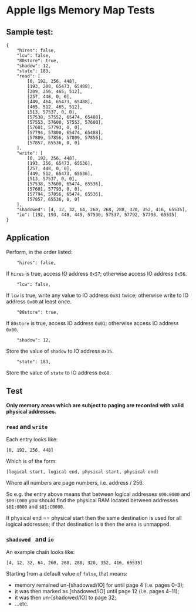 # Apple IIgs Memory Map Tests

## Sample test:

    {
    	"hires": false,
    	"lcw": false,
    	"80store": true,
    	"shadow": 12,
    	"state": 183,
    	"read": [
    		[0, 192, 256, 448],
    		[193, 208, 65473, 65488],
    		[209, 256, 465, 512],
    		[257, 448, 0, 0],
    		[449, 464, 65473, 65488],
    		[465, 512, 465, 512],
    		[513, 57537, 0, 0],
    		[57538, 57552, 65474, 65488],
    		[57553, 57600, 57553, 57600],
    		[57601, 57793, 0, 0],
    		[57794, 57808, 65474, 65488],
    		[57809, 57856, 57809, 57856],
    		[57857, 65536, 0, 0]
    	],
    	"write": [
    		[0, 192, 256, 448],
    		[193, 256, 65473, 65536],
    		[257, 448, 0, 0],
    		[449, 512, 65473, 65536],
    		[513, 57537, 0, 0],
    		[57538, 57600, 65474, 65536],
    		[57601, 57793, 0, 0],
    		[57794, 57856, 65474, 65536],
    		[57857, 65536, 0, 0]
    	],
    	"shadowed": [4, 12, 32, 64, 260, 268, 288, 320, 352, 416, 65535],
    	"io": [192, 193, 448, 449, 57536, 57537, 57792, 57793, 65535]
    }

## Application

Perform, in the order listed:

    	"hires": false,

If `hires` is true, access IO address `0x57`; otherwise access IO address `0x56`.

    	"lcw": false,

If `lcw` is true, write any value to IO address `0x81` twice; otherwise write to IO address `0x80` at least once.

    	"80store": true,

If `80store` is true, access IO address `0x01`; otherwise access IO address `0x00`.

    	"shadow": 12,

Store the value of `shadow` to IO address `0x35`.

    	"state": 183,

Store the value of `state` to IO address `0x68`.

## Test

**Only memory areas which are subject to paging are recorded with valid physical addresses.**

### `read` and `write`

Each entry looks like:

    [0, 192, 256, 448]

Which is of the form:

    [logical start, logical end, physical start, physical end]

Where all numbers are page numbers, i.e. address / 256.

So e.g. the entry above means that between logical addresses `$00:0000` and `$00:C000` you should find the physical RAM located between addresses `$01:0000` and `$01:C0000`.

If physical end == physical start then the same destination is used for all logical addresses; if that destination is `0` then the area is unmapped.

### `shadowed ` and `io`

An example chain looks like:

    [4, 12, 32, 64, 260, 268, 288, 320, 352, 416, 65535]

Starting from a default value of `false`, that means:

* memory remained un-[shadowed/IO] for until page 4 (i.e. pages 0–3);
* it was then marked as [shadowed/IO] until page 12 (i.e. pages 4–11);
* it was then un-[shadowed/IO] to page 32;
* ...etc.
